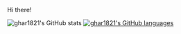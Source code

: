 Hi there! 

![ghar1821's GitHub stats](https://github-readme-stats.vercel.app/api?username=ghar1821&count_private=true&theme=radical)
[![ghar1821's GitHub languages](https://github-readme-stats.vercel.app/api/top-langs/?username=ghar1821&layout=compact&theme=radical)](https://github.com/ghar1821/github-readme-stats)
